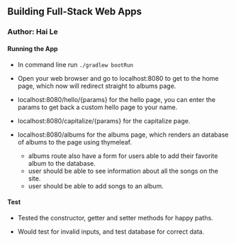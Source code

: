 ## Building Full-Stack Web Apps

### Author: Hai Le

#### Running the App

* In command line run `./gradlew bootRun`

* Open your web browser and go to localhost:8080 to get to the home page, which now will redirect straight to albums page.

* localhost:8080/hello/{params} for the hello page, you can enter the params to get back a custom hello page to your name.

* localhost:8080/capitalize/{params} for the capitalize page.

* localhost:8080/albums for the albums page, which renders an database of albums to the page using thymeleaf.
    * albums route also have a form for users able to add their favorite album to the database.
    * user should be able to see information about all the songs on the site.
    * user should be able to add songs to an album.
    

#### Test
* Tested the constructor, getter and setter methods for happy paths.

* Would test for invalid inputs, and test database for correct data.

